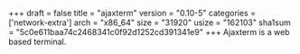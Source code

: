 +++
draft = false
title = "ajaxterm"
version = "0.10-5"
categories = ['network-extra']
arch = "x86_64"
size = "31920"
usize = "162103"
sha1sum = "5c0e611baa74c2468341c0f92d1252cd391341e9"
+++
Ajaxterm is a web based terminal.